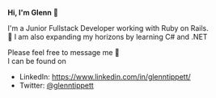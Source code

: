 **Hi, I'm Glenn** 👋

I'm a Junior Fullstack Developer working with Ruby on Rails.  
🌱 I am also expanding my horizons by learning C# and .NET

Please feel free to message me 💬   
I can be found on 
- LinkedIn: https://www.linkedin.com/in/glenntippett/
- Twitter: <a href="https://twitter.com/glenntippett" rel="nofollow">@glenntippett</a>
